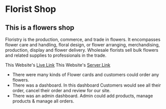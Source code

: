 # Florist Shop 
## This is a flowers shop 
Floristry is the production, commerce, and trade in flowers. It encompasses flower care and handling, floral design, or flower arranging, merchandising, production, display and flower delivery. Wholesale florists sell bulk flowers and related supplies to professionals in the trade.

This Website's [Live Link](https://florist-shop-2d63a.web.app/)
This Website's [Server Link](https://arcane-spire-84650.herokuapp.com/)

- There were many kinds of Flower cards and customers
could order any flowers.
- There was a dashboard. In this dashboard Customers
would see all their order, cancel their order and review
for our site.
- There was an admin dashboard. Admin could add
products, manage products & manage all orders.